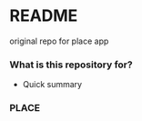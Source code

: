 # README #

original repo for place app

### What is this repository for? ###

* Quick summary


### PLACE ###